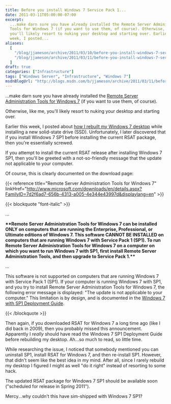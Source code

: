 ```yaml
---
title: Before you install Windows 7 Service Pack 1...
date: 2011-03-11T05:00:00-07:00
excerpt:
  ...make darn sure you have already installed the Remote Server Administration
  Tools for Windows 7 (if you want to use them, of course). Otherwise, like me,
  you'll likely resort to nuking your desktop and starting over. Earlier this
  week, I posted...
aliases:
  [
    "/blog/jjameson/archive/2011/03/10/before-you-install-windows-7-service-pack-1.aspx",
    "/blog/jjameson/archive/2011/03/11/before-you-install-windows-7-service-pack-1.aspx",
  ]
draft: true
categories: ["Infrastructure"]
tags: ["Windows Server", "Infrastructure", "Windows 7"]
msdnBlogUrl: "http://blogs.msdn.com/b/jjameson/archive/2011/03/11/before-you-install-windows-7-service-pack-1.aspx"
---
```


...make darn sure you have already installed the
[Remote Server Administration Tools for Windows 7](http://www.microsoft.com/downloads/en/details.aspx?FamilyID=7d2f6ad7-656b-4313-a005-4e344e43997d&displaylang=en)
(if you want to use them, of course).

Otherwise, like me, you'll likely resort to nuking your desktop and starting
over.

Earlier this week, I posted about
[how I rebuilt my Windows 7 desktop](/blog/jjameson/2011/03/09/windows-7-sp1-ssd-rebuild-and-maxpatchcachesize-0)
while installing a new solid-state drive (SSD). Unfortunately, I later
discovered that if you install Windows 7 SP1 before installing the current RSAT
package, then you're essentially screwed.

If you attempt to install the current RSAT release after installing Windows 7
SP1, then you'll be greeted with a not-so-friendly message that the update not
applicable to your computer.

Of course, this is clearly documented on the download page:

{{< reference title="Remote Server Administration Tools for Windows 7"
linkHref="http://www.microsoft.com/downloads/en/details.aspx?FamilyID=7d2f6ad7-656b-4313-a005-4e344e43997d&displaylang=en" >}}

{{< blockquote "font-italic" >}}

...

**\*\*Remote Server Administration Tools for Windows 7 can be installed ONLY on
computers that are running the Enterprise, Professional, or Ultimate editions of
Windows 7. This software CANNOT BE INSTALLED on computers that are running
Windows 7 with Service Pack 1 (SP1). To run Remote Server Administration Tools
for Windows 7 on a computer on which you want to run Windows 7 with SP1, first
install Remote Server Administration Tools, and then upgrade to Service Pack
1.\*\***

...

This software is not supported on computers that are running Windows 7 with
Service Pack 1 (SP1). If your computer is running Windows 7 with SP1, and you
try to install Remote Server Administration Tools for Windows 7, the following
error message is displayed: "The update is not applicable to your computer."
This limitation is by design, and is documented in the
[Windows 7 with SP1 Deployment Guide](http://www.microsoft.com/downloads/en/details.aspx?FamilyID=61924cea-83fe-46e9-96d8-027ae59ddc11).

{{< /blockquote >}}

Then again, if you downloaded RSAT for Windows 7 a long time ago (like I did
back in 2009), then you probably missed this announcement. Apparently I *really*
should have read the Windows 7 SP1 Deployment Guide before rebuilding my
desktop. Ah...so much to read, so little time.

While researching the issue, I noticed that somebody mentioned you can uninstall
SP1, install RSAT for Windows 7, and then re-install SP1. However, that didn't
seem like the best idea in my mind. After all, since I rarely rebuild my desktop
I figured I might as well "do it right" instead of resorting to some hack.

The updated RSAT package for Windows 7 SP1 should be available soon ("scheduled
for release in Spring 2011").

Mercy...why couldn't this have sim-shipped with Windows 7 SP1?
